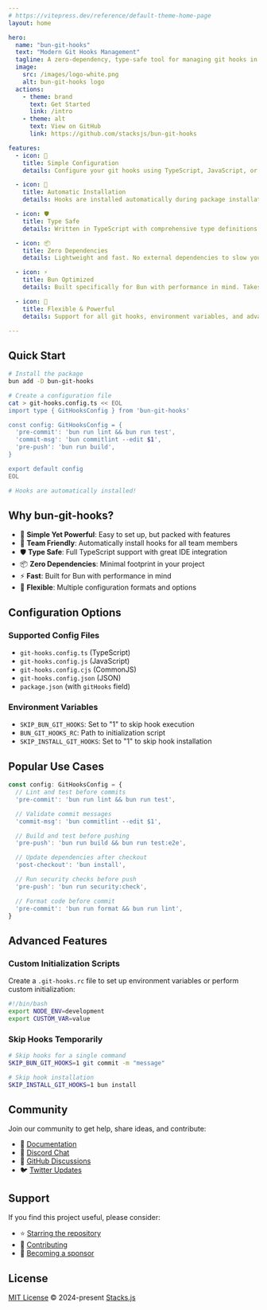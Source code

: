 ```yaml
---
# https://vitepress.dev/reference/default-theme-home-page
layout: home

hero:
  name: "bun-git-hooks"
  text: "Modern Git Hooks Management"
  tagline: A zero-dependency, type-safe tool for managing git hooks in Bun projects
  image:
    src: /images/logo-white.png
    alt: bun-git-hooks logo
  actions:
    - theme: brand
      text: Get Started
      link: /intro
    - theme: alt
      text: View on GitHub
      link: https://github.com/stacksjs/bun-git-hooks

features:
  - icon: 🎯
    title: Simple Configuration
    details: Configure your git hooks using TypeScript, JavaScript, or JSON. Supports multiple config formats for maximum flexibility.

  - icon: 🔄
    title: Automatic Installation
    details: Hooks are installed automatically during package installation. No manual setup required.

  - icon: 🛡️
    title: Type Safe
    details: Written in TypeScript with comprehensive type definitions. Get full IDE support and catch errors early.

  - icon: 📦
    title: Zero Dependencies
    details: Lightweight and fast. No external dependencies to slow you down or create security risks.

  - icon: ⚡
    title: Bun Optimized
    details: Built specifically for Bun with performance in mind. Takes advantage of Bun's speed and features.

  - icon: 🔧
    title: Flexible & Powerful
    details: Support for all git hooks, environment variables, and advanced configuration options.

---
```


## Quick Start

```bash
# Install the package
bun add -D bun-git-hooks

# Create a configuration file
cat > git-hooks.config.ts << EOL
import type { GitHooksConfig } from 'bun-git-hooks'

const config: GitHooksConfig = {
  'pre-commit': 'bun run lint && bun run test',
  'commit-msg': 'bun commitlint --edit $1',
  'pre-push': 'bun run build',
}

export default config
EOL

# Hooks are automatically installed!
```

## Why bun-git-hooks?

- 🎯 **Simple Yet Powerful**: Easy to set up, but packed with features
- 🔄 **Team Friendly**: Automatically install hooks for all team members
- 🛡️ **Type Safe**: Full TypeScript support with great IDE integration
- 📦 **Zero Dependencies**: Minimal footprint in your project
- ⚡ **Fast**: Built for Bun with performance in mind
- 🔧 **Flexible**: Multiple configuration formats and options

## Configuration Options

### Supported Config Files

- `git-hooks.config.ts` (TypeScript)
- `git-hooks.config.js` (JavaScript)
- `git-hooks.config.cjs` (CommonJS)
- `git-hooks.config.json` (JSON)
- `package.json` (with `gitHooks` field)

### Environment Variables

- `SKIP_BUN_GIT_HOOKS`: Set to "1" to skip hook execution
- `BUN_GIT_HOOKS_RC`: Path to initialization script
- `SKIP_INSTALL_GIT_HOOKS`: Set to "1" to skip hook installation

## Popular Use Cases

```ts
const config: GitHooksConfig = {
  // Lint and test before commits
  'pre-commit': 'bun run lint && bun run test',

  // Validate commit messages
  'commit-msg': 'bun commitlint --edit $1',

  // Build and test before pushing
  'pre-push': 'bun run build && bun run test:e2e',

  // Update dependencies after checkout
  'post-checkout': 'bun install',

  // Run security checks before push
  'pre-push': 'bun run security:check',

  // Format code before commit
  'pre-commit': 'bun run format && bun run lint',
}
```

## Advanced Features

### Custom Initialization Scripts

Create a `.git-hooks.rc` file to set up environment variables or perform custom initialization:

```bash
#!/bin/bash
export NODE_ENV=development
export CUSTOM_VAR=value
```

### Skip Hooks Temporarily

```bash
# Skip hooks for a single command
SKIP_BUN_GIT_HOOKS=1 git commit -m "message"

# Skip hook installation
SKIP_INSTALL_GIT_HOOKS=1 bun install
```

## Community

Join our community to get help, share ideas, and contribute:

- 📖 [Documentation](/intro)
- 💬 [Discord Chat](https://discord.gg/stacksjs)
- 🐙 [GitHub Discussions](https://github.com/stacksjs/bun-git-hooks/discussions)
- 🐦 [Twitter Updates](https://twitter.com/stacksjs)

## Support

If you find this project useful, please consider:

- ⭐ [Starring the repository](https://github.com/stacksjs/bun-git-hooks)
- 🤝 [Contributing](https://github.com/stacksjs/bun-git-hooks/blob/main/.github/CONTRIBUTING.md)
- 💙 [Becoming a sponsor](https://github.com/sponsors/stacksjs)

## License

[MIT License](https://github.com/stacksjs/bun-git-hooks/blob/main/LICENSE.md) © 2024-present [Stacks.js](https://github.com/stacksjs)

<Home />
